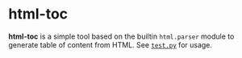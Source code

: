 # html-toc

**html-toc** is a simple tool based on the builtin `html.parser` module to generate table of content from HTML. See [`test.py`](html_toc/test.py) for usage.
